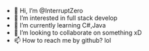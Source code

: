 - 👋 Hi, I’m @InterruptZero
- 👀 I’m interested in full stack develop
- 🌱 I’m currently learning C#,Java
- 💞️ I’m looking to collaborate on something xD
- 📫 How to reach me by github? lol

<!---
InterruptZero/InterruptZero is a ✨ special ✨ repository because its `README.md` (this file) appears on your GitHub profile.
You can click the Preview link to take a look at your changes.
--->
